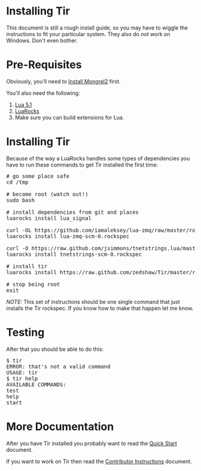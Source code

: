 Installing Tir
==============

This document is still a rough install guide, so you may have to wiggle the instructions to fit your particular system.  They also do *not* work on Windows.  Don't even bother.

Pre-Requisites
==============

Obviously, you'll need to <a href="http://mongrel2.org/wiki/quick_start.html">Install Mongrel2</a> first.

You'll also need the following:

1. <a href="http://lua.org">Lua 5.1</a>
2. <a href="http://luarocks.org/">LuaRocks</a>
3. Make sure you can build extensions for Lua.

Installing Tir
=========

Because of the way a LuaRocks handles some types of dependencies you have to run these commands to get Tir installed the first time:

<pre>
# go some place safe
cd /tmp

# become root (watch out!)
sudo bash

# install dependencies from git and places
luarocks install lua_signal

curl -OL https://github.com/iamaleksey/lua-zmq/raw/master/rockspecs/lua-zmq-scm-0.rockspec
luarocks install lua-zmq-scm-0.rockspec

curl -O https://raw.github.com/jsimmons/tnetstrings.lua/master/rockspecs/tnetstrings-scm-0.rockspec
luarocks install tnetstrings-scm-0.rockspec

# install tir
luarocks install https://raw.github.com/zedshaw/Tir/master/rockspec/tir-0.9-3.rockspec

# stop being root
exit
</pre>

*NOTE:* This set of instructions should be one single command that just installs the Tir rockspec.  If you know how to make that happen let me know.


Testing
=========

After that you should be able to do this:

<pre>
$ tir
ERROR: that's not a valid command
USAGE: tir <command> <options>
$ tir help
AVAILABLE COMMANDS:
test
help
start
</pre>

More Documentation
=========

After you have Tir installed you probably want to read the [Quick Start](/wiki/quick_start.html) document.

If you want to work on Tir then read the [Contributor Instructions](/wiki/contributing.html) document.


